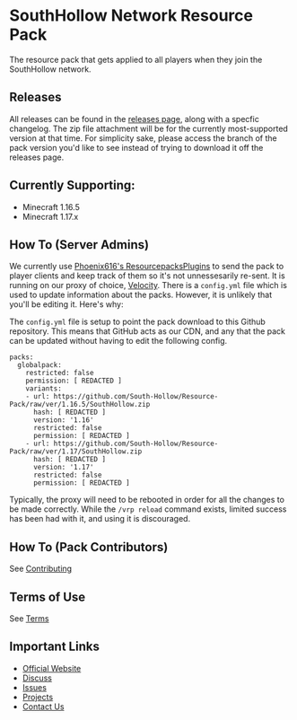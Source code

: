 # SouthHollow Network Resource Pack
The resource pack that gets applied to all players when they join the SouthHollow network.

## Releases
All releases can be found in the [releases page](https://github.com/South-Hollow/Resource-Pack/releases), along with a specfic changelog. The zip file attachment will be for the currently most-supported version at that time. For simplicity sake, please access the branch of the pack version you'd like to see instead of trying to download it off the releases page.

## Currently Supporting:
- Minecraft 1.16.5
- Minecraft 1.17.x

## How To (Server Admins)
We currently use [Phoenix616's ResourcepacksPlugins](https://github.com/Phoenix616/ResourcepacksPlugins) to send the pack to player clients and keep track of them so it's not unnessesarily re-sent. It is running on our proxy of choice, [Velocity](https://github.com/VelocityPowered/Velocity). There is a `config.yml` file which is used to update information about the packs. However, it is unlikely that you'll be editing it. Here's why:

The `config.yml` file is setup to point the pack download to this Github repository. This means that GitHub acts as our CDN, and any that the pack can be updated without having to edit the following config.
```
packs:
  globalpack:
    restricted: false
    permission: [ REDACTED ]
    variants:
    - url: https://github.com/South-Hollow/Resource-Pack/raw/ver/1.16.5/SouthHollow.zip
      hash: [ REDACTED ]
      version: '1.16'
      restricted: false
      permission: [ REDACTED ]
    - url: https://github.com/South-Hollow/Resource-Pack/raw/ver/1.17/SouthHollow.zip
      hash: [ REDACTED ]
      version: '1.17'
      restricted: false
      permission: [ REDACTED ]
```
Typically, the proxy will need to be rebooted in order for all the changes to be made correctly. While the `/vrp reload` command exists, limited success has been had with it, and using it is discouraged.

## How To (Pack Contributors)
See [Contributing](https://github.com/South-Hollow/Resource-Pack/blob/main/CONTRIBUTING.md)

## Terms of Use
See [Terms](https://github.com/South-Hollow/Resource-Pack/blob/main/TERMS.txt)


## Important Links
* [Official Website](https://southhollow.net/)
* [Discuss](https://github.com/South-Hollow/Resource-Pack/discussions)
* [Issues](https://github.com/South-Hollow/Resource-Pack/issues)
* [Projects](https://github.com/South-Hollow/Resource-Pack/projects)
* [Contact Us](mailto:southhollowmc@gmail.com)
